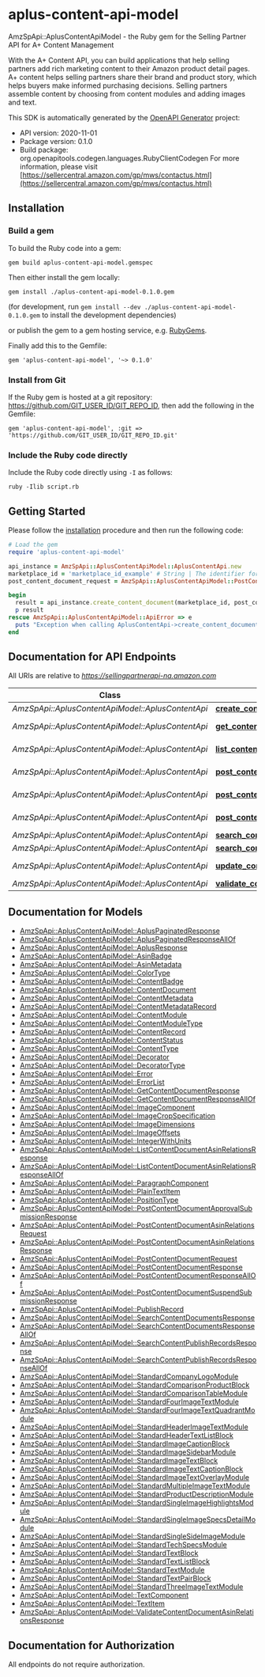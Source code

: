 # aplus-content-api-model

AmzSpApi::AplusContentApiModel - the Ruby gem for the Selling Partner API for A+ Content Management

With the A+ Content API, you can build applications that help selling partners add rich marketing content to their Amazon product detail pages. A+ content helps selling partners share their brand and product story, which helps buyers make informed purchasing decisions. Selling partners assemble content by choosing from content modules and adding images and text.

This SDK is automatically generated by the [OpenAPI Generator](https://openapi-generator.tech) project:

- API version: 2020-11-01
- Package version: 0.1.0
- Build package: org.openapitools.codegen.languages.RubyClientCodegen
For more information, please visit [https://sellercentral.amazon.com/gp/mws/contactus.html](https://sellercentral.amazon.com/gp/mws/contactus.html)

## Installation

### Build a gem

To build the Ruby code into a gem:

```shell
gem build aplus-content-api-model.gemspec
```

Then either install the gem locally:

```shell
gem install ./aplus-content-api-model-0.1.0.gem
```

(for development, run `gem install --dev ./aplus-content-api-model-0.1.0.gem` to install the development dependencies)

or publish the gem to a gem hosting service, e.g. [RubyGems](https://rubygems.org/).

Finally add this to the Gemfile:

    gem 'aplus-content-api-model', '~> 0.1.0'

### Install from Git

If the Ruby gem is hosted at a git repository: https://github.com/GIT_USER_ID/GIT_REPO_ID, then add the following in the Gemfile:

    gem 'aplus-content-api-model', :git => 'https://github.com/GIT_USER_ID/GIT_REPO_ID.git'

### Include the Ruby code directly

Include the Ruby code directly using `-I` as follows:

```shell
ruby -Ilib script.rb
```

## Getting Started

Please follow the [installation](#installation) procedure and then run the following code:

```ruby
# Load the gem
require 'aplus-content-api-model'

api_instance = AmzSpApi::AplusContentApiModel::AplusContentApi.new
marketplace_id = 'marketplace_id_example' # String | The identifier for the marketplace where the A+ Content is published.
post_content_document_request = AmzSpApi::AplusContentApiModel::PostContentDocumentRequest.new({content_document: AmzSpApi::AplusContentApiModel::ContentDocument.new({name: 'name_example', content_type: AmzSpApi::AplusContentApiModel::ContentType::EBC, locale: 'locale_example', content_module_list: [AmzSpApi::AplusContentApiModel::ContentModule.new({content_module_type: AmzSpApi::AplusContentApiModel::ContentModuleType::COMPANY_LOGO})]})}) # PostContentDocumentRequest | The content document request details.

begin
  result = api_instance.create_content_document(marketplace_id, post_content_document_request)
  p result
rescue AmzSpApi::AplusContentApiModel::ApiError => e
  puts "Exception when calling AplusContentApi->create_content_document: #{e}"
end

```

## Documentation for API Endpoints

All URIs are relative to *https://sellingpartnerapi-na.amazon.com*

Class | Method | HTTP request | Description
------------ | ------------- | ------------- | -------------
*AmzSpApi::AplusContentApiModel::AplusContentApi* | [**create_content_document**](docs/AplusContentApi.md#create_content_document) | **POST** /aplus/2020-11-01/contentDocuments | 
*AmzSpApi::AplusContentApiModel::AplusContentApi* | [**get_content_document**](docs/AplusContentApi.md#get_content_document) | **GET** /aplus/2020-11-01/contentDocuments/{contentReferenceKey} | 
*AmzSpApi::AplusContentApiModel::AplusContentApi* | [**list_content_document_asin_relations**](docs/AplusContentApi.md#list_content_document_asin_relations) | **GET** /aplus/2020-11-01/contentDocuments/{contentReferenceKey}/asins | 
*AmzSpApi::AplusContentApiModel::AplusContentApi* | [**post_content_document_approval_submission**](docs/AplusContentApi.md#post_content_document_approval_submission) | **POST** /aplus/2020-11-01/contentDocuments/{contentReferenceKey}/approvalSubmissions | 
*AmzSpApi::AplusContentApiModel::AplusContentApi* | [**post_content_document_asin_relations**](docs/AplusContentApi.md#post_content_document_asin_relations) | **POST** /aplus/2020-11-01/contentDocuments/{contentReferenceKey}/asins | 
*AmzSpApi::AplusContentApiModel::AplusContentApi* | [**post_content_document_suspend_submission**](docs/AplusContentApi.md#post_content_document_suspend_submission) | **POST** /aplus/2020-11-01/contentDocuments/{contentReferenceKey}/suspendSubmissions | 
*AmzSpApi::AplusContentApiModel::AplusContentApi* | [**search_content_documents**](docs/AplusContentApi.md#search_content_documents) | **GET** /aplus/2020-11-01/contentDocuments | 
*AmzSpApi::AplusContentApiModel::AplusContentApi* | [**search_content_publish_records**](docs/AplusContentApi.md#search_content_publish_records) | **GET** /aplus/2020-11-01/contentPublishRecords | 
*AmzSpApi::AplusContentApiModel::AplusContentApi* | [**update_content_document**](docs/AplusContentApi.md#update_content_document) | **POST** /aplus/2020-11-01/contentDocuments/{contentReferenceKey} | 
*AmzSpApi::AplusContentApiModel::AplusContentApi* | [**validate_content_document_asin_relations**](docs/AplusContentApi.md#validate_content_document_asin_relations) | **POST** /aplus/2020-11-01/contentAsinValidations | 


## Documentation for Models

 - [AmzSpApi::AplusContentApiModel::AplusPaginatedResponse](docs/AplusPaginatedResponse.md)
 - [AmzSpApi::AplusContentApiModel::AplusPaginatedResponseAllOf](docs/AplusPaginatedResponseAllOf.md)
 - [AmzSpApi::AplusContentApiModel::AplusResponse](docs/AplusResponse.md)
 - [AmzSpApi::AplusContentApiModel::AsinBadge](docs/AsinBadge.md)
 - [AmzSpApi::AplusContentApiModel::AsinMetadata](docs/AsinMetadata.md)
 - [AmzSpApi::AplusContentApiModel::ColorType](docs/ColorType.md)
 - [AmzSpApi::AplusContentApiModel::ContentBadge](docs/ContentBadge.md)
 - [AmzSpApi::AplusContentApiModel::ContentDocument](docs/ContentDocument.md)
 - [AmzSpApi::AplusContentApiModel::ContentMetadata](docs/ContentMetadata.md)
 - [AmzSpApi::AplusContentApiModel::ContentMetadataRecord](docs/ContentMetadataRecord.md)
 - [AmzSpApi::AplusContentApiModel::ContentModule](docs/ContentModule.md)
 - [AmzSpApi::AplusContentApiModel::ContentModuleType](docs/ContentModuleType.md)
 - [AmzSpApi::AplusContentApiModel::ContentRecord](docs/ContentRecord.md)
 - [AmzSpApi::AplusContentApiModel::ContentStatus](docs/ContentStatus.md)
 - [AmzSpApi::AplusContentApiModel::ContentType](docs/ContentType.md)
 - [AmzSpApi::AplusContentApiModel::Decorator](docs/Decorator.md)
 - [AmzSpApi::AplusContentApiModel::DecoratorType](docs/DecoratorType.md)
 - [AmzSpApi::AplusContentApiModel::Error](docs/Error.md)
 - [AmzSpApi::AplusContentApiModel::ErrorList](docs/ErrorList.md)
 - [AmzSpApi::AplusContentApiModel::GetContentDocumentResponse](docs/GetContentDocumentResponse.md)
 - [AmzSpApi::AplusContentApiModel::GetContentDocumentResponseAllOf](docs/GetContentDocumentResponseAllOf.md)
 - [AmzSpApi::AplusContentApiModel::ImageComponent](docs/ImageComponent.md)
 - [AmzSpApi::AplusContentApiModel::ImageCropSpecification](docs/ImageCropSpecification.md)
 - [AmzSpApi::AplusContentApiModel::ImageDimensions](docs/ImageDimensions.md)
 - [AmzSpApi::AplusContentApiModel::ImageOffsets](docs/ImageOffsets.md)
 - [AmzSpApi::AplusContentApiModel::IntegerWithUnits](docs/IntegerWithUnits.md)
 - [AmzSpApi::AplusContentApiModel::ListContentDocumentAsinRelationsResponse](docs/ListContentDocumentAsinRelationsResponse.md)
 - [AmzSpApi::AplusContentApiModel::ListContentDocumentAsinRelationsResponseAllOf](docs/ListContentDocumentAsinRelationsResponseAllOf.md)
 - [AmzSpApi::AplusContentApiModel::ParagraphComponent](docs/ParagraphComponent.md)
 - [AmzSpApi::AplusContentApiModel::PlainTextItem](docs/PlainTextItem.md)
 - [AmzSpApi::AplusContentApiModel::PositionType](docs/PositionType.md)
 - [AmzSpApi::AplusContentApiModel::PostContentDocumentApprovalSubmissionResponse](docs/PostContentDocumentApprovalSubmissionResponse.md)
 - [AmzSpApi::AplusContentApiModel::PostContentDocumentAsinRelationsRequest](docs/PostContentDocumentAsinRelationsRequest.md)
 - [AmzSpApi::AplusContentApiModel::PostContentDocumentAsinRelationsResponse](docs/PostContentDocumentAsinRelationsResponse.md)
 - [AmzSpApi::AplusContentApiModel::PostContentDocumentRequest](docs/PostContentDocumentRequest.md)
 - [AmzSpApi::AplusContentApiModel::PostContentDocumentResponse](docs/PostContentDocumentResponse.md)
 - [AmzSpApi::AplusContentApiModel::PostContentDocumentResponseAllOf](docs/PostContentDocumentResponseAllOf.md)
 - [AmzSpApi::AplusContentApiModel::PostContentDocumentSuspendSubmissionResponse](docs/PostContentDocumentSuspendSubmissionResponse.md)
 - [AmzSpApi::AplusContentApiModel::PublishRecord](docs/PublishRecord.md)
 - [AmzSpApi::AplusContentApiModel::SearchContentDocumentsResponse](docs/SearchContentDocumentsResponse.md)
 - [AmzSpApi::AplusContentApiModel::SearchContentDocumentsResponseAllOf](docs/SearchContentDocumentsResponseAllOf.md)
 - [AmzSpApi::AplusContentApiModel::SearchContentPublishRecordsResponse](docs/SearchContentPublishRecordsResponse.md)
 - [AmzSpApi::AplusContentApiModel::SearchContentPublishRecordsResponseAllOf](docs/SearchContentPublishRecordsResponseAllOf.md)
 - [AmzSpApi::AplusContentApiModel::StandardCompanyLogoModule](docs/StandardCompanyLogoModule.md)
 - [AmzSpApi::AplusContentApiModel::StandardComparisonProductBlock](docs/StandardComparisonProductBlock.md)
 - [AmzSpApi::AplusContentApiModel::StandardComparisonTableModule](docs/StandardComparisonTableModule.md)
 - [AmzSpApi::AplusContentApiModel::StandardFourImageTextModule](docs/StandardFourImageTextModule.md)
 - [AmzSpApi::AplusContentApiModel::StandardFourImageTextQuadrantModule](docs/StandardFourImageTextQuadrantModule.md)
 - [AmzSpApi::AplusContentApiModel::StandardHeaderImageTextModule](docs/StandardHeaderImageTextModule.md)
 - [AmzSpApi::AplusContentApiModel::StandardHeaderTextListBlock](docs/StandardHeaderTextListBlock.md)
 - [AmzSpApi::AplusContentApiModel::StandardImageCaptionBlock](docs/StandardImageCaptionBlock.md)
 - [AmzSpApi::AplusContentApiModel::StandardImageSidebarModule](docs/StandardImageSidebarModule.md)
 - [AmzSpApi::AplusContentApiModel::StandardImageTextBlock](docs/StandardImageTextBlock.md)
 - [AmzSpApi::AplusContentApiModel::StandardImageTextCaptionBlock](docs/StandardImageTextCaptionBlock.md)
 - [AmzSpApi::AplusContentApiModel::StandardImageTextOverlayModule](docs/StandardImageTextOverlayModule.md)
 - [AmzSpApi::AplusContentApiModel::StandardMultipleImageTextModule](docs/StandardMultipleImageTextModule.md)
 - [AmzSpApi::AplusContentApiModel::StandardProductDescriptionModule](docs/StandardProductDescriptionModule.md)
 - [AmzSpApi::AplusContentApiModel::StandardSingleImageHighlightsModule](docs/StandardSingleImageHighlightsModule.md)
 - [AmzSpApi::AplusContentApiModel::StandardSingleImageSpecsDetailModule](docs/StandardSingleImageSpecsDetailModule.md)
 - [AmzSpApi::AplusContentApiModel::StandardSingleSideImageModule](docs/StandardSingleSideImageModule.md)
 - [AmzSpApi::AplusContentApiModel::StandardTechSpecsModule](docs/StandardTechSpecsModule.md)
 - [AmzSpApi::AplusContentApiModel::StandardTextBlock](docs/StandardTextBlock.md)
 - [AmzSpApi::AplusContentApiModel::StandardTextListBlock](docs/StandardTextListBlock.md)
 - [AmzSpApi::AplusContentApiModel::StandardTextModule](docs/StandardTextModule.md)
 - [AmzSpApi::AplusContentApiModel::StandardTextPairBlock](docs/StandardTextPairBlock.md)
 - [AmzSpApi::AplusContentApiModel::StandardThreeImageTextModule](docs/StandardThreeImageTextModule.md)
 - [AmzSpApi::AplusContentApiModel::TextComponent](docs/TextComponent.md)
 - [AmzSpApi::AplusContentApiModel::TextItem](docs/TextItem.md)
 - [AmzSpApi::AplusContentApiModel::ValidateContentDocumentAsinRelationsResponse](docs/ValidateContentDocumentAsinRelationsResponse.md)


## Documentation for Authorization

 All endpoints do not require authorization.

